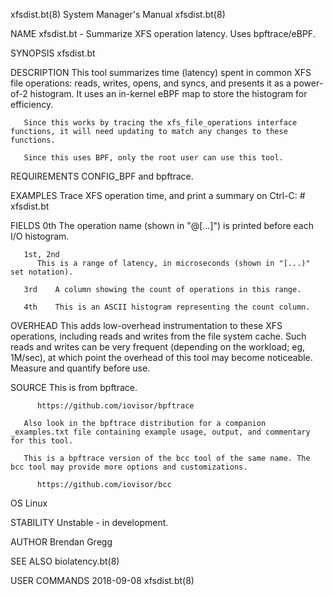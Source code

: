 xfsdist.bt(8)							    System Manager's Manual							 xfsdist.bt(8)

NAME
       xfsdist.bt - Summarize XFS operation latency. Uses bpftrace/eBPF.

SYNOPSIS
       xfsdist.bt

DESCRIPTION
       This tool summarizes time (latency) spent in common XFS file operations: reads, writes, opens, and syncs, and presents it as a power-of-2 histogram. It
       uses an in-kernel eBPF map to store the histogram for efficiency.

       Since this works by tracing the xfs_file_operations interface functions, it will need updating to match any changes to these functions.

       Since this uses BPF, only the root user can use this tool.

REQUIREMENTS
       CONFIG_BPF and bpftrace.

EXAMPLES
       Trace XFS operation time, and print a summary on Ctrl-C:
	      # xfsdist.bt

FIELDS
       0th    The operation name (shown in "@[...]") is printed before each I/O histogram.

       1st, 2nd
	      This is a range of latency, in microseconds (shown in "[...)" set notation).

       3rd    A column showing the count of operations in this range.

       4th    This is an ASCII histogram representing the count column.

OVERHEAD
       This  adds  low-overhead	 instrumentation  to these XFS operations, including reads and writes from the file system cache. Such reads and writes can be
       very frequent (depending on the workload; eg, 1M/sec), at which point the overhead of this tool may become noticeable.	Measure	 and  quantify	before
       use.

SOURCE
       This is from bpftrace.

	      https://github.com/iovisor/bpftrace

       Also look in the bpftrace distribution for a companion _examples.txt file containing example usage, output, and commentary for this tool.

       This is a bpftrace version of the bcc tool of the same name. The bcc tool may provide more options and customizations.

	      https://github.com/iovisor/bcc

OS
       Linux

STABILITY
       Unstable - in development.

AUTHOR
       Brendan Gregg

SEE ALSO
       biolatency.bt(8)

USER COMMANDS								  2018-09-08								 xfsdist.bt(8)
